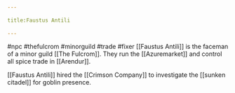 --- 
title:Faustus Antili 
---
#npc #thefulcrom #minorguild #trade #fixer 
[[Faustus Antili]] is the faceman of a minor guild [[The Fulcrom]].
They run the [[Azuremarket]] and control all spice trade in [[Arendur]].

[[Faustus Antili]] hired the [[Crimson Company]] to investigate the [[sunken citadel]] for goblin presence.


